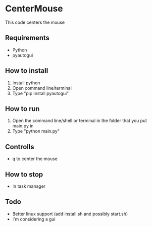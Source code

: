# CenterMouse
This code centers the mouse
## Requirements
- Python
- pyautogui
## How to install
1. Install python
2. Open command line/terminal
3. Type "pip install pyautogui"
## How to run
1. Open the command line/shell or terminal in the folder that you put main.py in
2. Type "python main.py"
## Controlls
- q to center the mouse
## How to stop
- In task manager
## Todo
- Better linux support (add install.sh and possibly start.sh)
- I'm considering a gui
